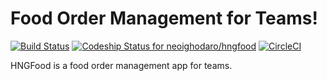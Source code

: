 # Food Order Management for Teams!

[![Build Status](https://travis-ci.org/neoighodaro/hngfood.svg)](https://travis-ci.org/neoighodaro/hngfood)
[![Codeship Status for neoighodaro/hngfood](https://codeship.com/projects/86128440-51ea-0134-1c4d-325cd45b0ee2/status?branch=master)](https://codeship.com/projects/171407)
[![CircleCI](https://circleci.com/gh/neoighodaro/hngfood/tree/master.svg?style=svg)](https://circleci.com/gh/neoighodaro/hngfood/tree/master)

HNGFood is a food order management app for teams.
